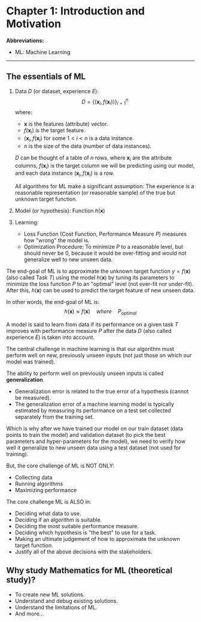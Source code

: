 # Chapter 1: Introduction and Motivation

**Abbreviations:**
- ML: Machine Learning

---


## The essentials of ML

1. Data $D$ (or dataset, experience $E$):
   $$D=\left\{(\textbf{x}_i,f(\textbf{x}_i))\right\}_{i=1}^n$$
   where:
    - $\textbf{x}$ is the features (attribute) vector.
    - $f(\textbf{x}_i)$ is the target feature.
    - $(\textbf{x}_i,f(\textbf{x}_i)$ for some $1<i<n$ is a data instance.
    - $n$ is the size of the data (number of data instances).

   $D$ can be thought of a table of $n$ rows, where $\textbf{x}_i$ are the attribute columns, $f(\textbf{x}_i)$ is the target column we will be predicting using our model, and each data instance $(\textbf{x}_i,f(\textbf{x}_i)$ is a row.

   All algorithms for ML make a significant assumption: The experience is a reasonable representation (or reasonable sample) of the true but unknown target function.
2. Model (or hypothesis): Function $h(\textbf{x})$
3. Learning:
    - Loss Function (Cost Function, Performance Measure $P$) measures how "wrong" the model is.
    - Optimization Procedure: To minimize $P$ to a reasonable level, but should never be 0, because it would be over-fitting and would not generalize well to new unseen data.

The end-goal of ML is to approximate the unknown target function $y=f(\textbf{x})$ (also called Task $T$) using the model $h(\textbf{x})$ by tuning its parameters to minimize the loss function $P$ to an "optimal" level (not over-fit nor under-fit). After this, $h(\textbf{x})$ can be used to predict the target feature of new unseen data.

In other words, the end-goal of ML is:
$$h(\textbf{x})\approx f(\textbf{x})\quad where\quad P_{optimal}$$

A model is said to learn from data if its performance on a given task $T$ improves with performance measure $P$ after the data $D$ (also called experience $E$) is taken into account.

The central challenge in machine learning is that our algorithm must perform well on new, previously unseen inputs (not just those on which our model was trained).

The ability to perform well on previously unseen inputs is called **generalization**.

- Generalization error is related to the true error of a hypothesis (cannot be measured).
- The generalization error of a machine learning model is typically estimated by measuring its performance on a test set collected separately from the training set.

Which is why after we have trained our model on our train dataset (data points to train the model) and validation dataset (to pick the best parameters and hyper-parameters for the model), we need to verify how well it generalize to new unseen data using a test dataset (not used for training).

But, the core challenge of ML is NOT ONLY:
- Collecting data
- Running algorithms
- Maximizing performance

The core challenge ML is ALSO in:
- Deciding what data to use.
- Deciding if an algorithm is suitable.
- Deciding the most suitable performance measure.
- Deciding which hypothesis is "the best" to use for a task.
- Making an ultimate judgement of how to approximate the unknown target function.
- Justify all of the above decisions with the stakeholders.


## Why study Mathematics for ML (theoretical study)?

- To create new ML solutions.
- Understand and debug existing solutions.
- Understand the limitations of ML.
- And more...
